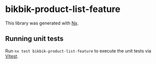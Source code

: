 # bikbik-product-list-feature

This library was generated with [Nx](https://nx.dev).

## Running unit tests

Run `nx test bikbik-product-list-feature` to execute the unit tests via [Vitest](https://vitest.dev/).
